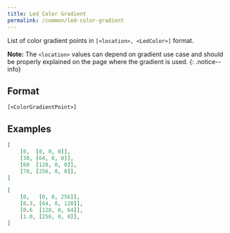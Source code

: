 ```yaml
---
title: Led Color Gradient
permalink: /common/led-color-gradient
---
```


List of color gradient points in `[<location>, <LedColor>]` format.

**Note:** The `<location>` values can depend on gradient use case and should be properly explained on the page where the gradient is used.
{: .notice--info}

## Format
~~~
[<ColorGradientPoint>]
~~~

## Examples

~~~ json
[
    [0,  [0, 0, 0]],
    [30, [64, 0, 0]],
    [60  [128, 0, 0]],
    [70, [256, 0, 0]],
]
~~~
~~~ json
[
    [0,   [0, 0, 256]],
    [0.3, [64, 0, 128]],
    [0.6  [128, 0, 64]],
    [1.0, [256, 0, 0]],
]
~~~
